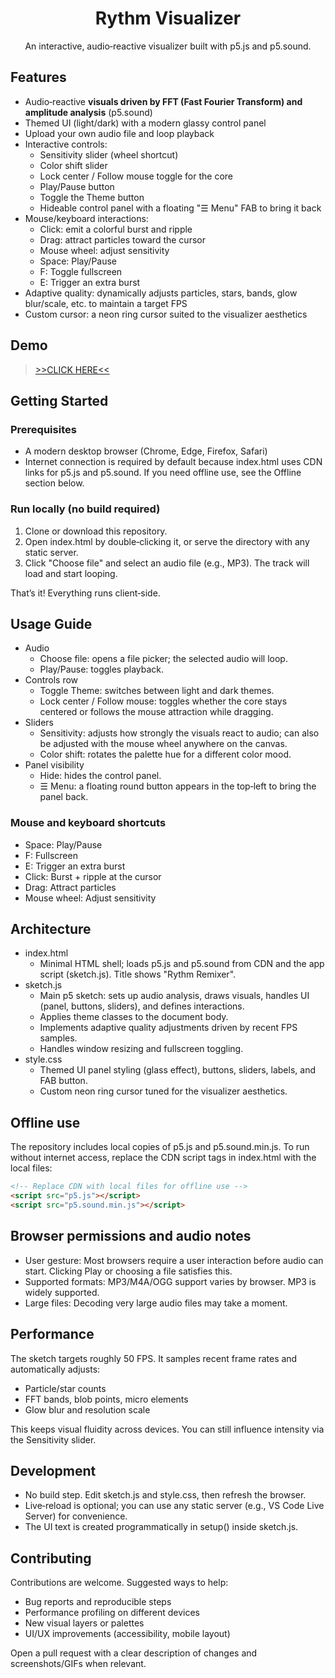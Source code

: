 <div align="center">

<h1>Rythm Visualizer</h1>

<p>An interactive, audio‑reactive visualizer built with p5.js and p5.sound.</p>

</div>


## Features
- Audio‑reactive **visuals driven by FFT (Fast Fourier Transform) and amplitude analysis** (p5.sound)
- Themed UI (light/dark) with a modern glassy control panel
- Upload your own audio file and loop playback
- Interactive controls:
  - Sensitivity slider (wheel shortcut)
  - Color shift slider
  - Lock center / Follow mouse toggle for the core
  - Play/Pause button
  - Toggle the Theme button
  - Hideable control panel with a floating "☰ Menu" FAB to bring it back
- Mouse/keyboard interactions:
  - Click: emit a colorful burst and ripple
  - Drag: attract particles toward the cursor
  - Mouse wheel: adjust sensitivity
  - Space: Play/Pause
  - F: Toggle fullscreen
  - E: Trigger an extra burst
- Adaptive quality: dynamically adjusts particles, stars, bands, glow blur/scale, etc. to maintain a target FPS
- Custom cursor: a neon ring cursor suited to the visualizer aesthetics


## Demo
> [>>CLICK HERE<<](https://abdelachbani.github.io/Rythm-Visualizer/)


## Getting Started

### Prerequisites
- A modern desktop browser (Chrome, Edge, Firefox, Safari)
- Internet connection is required by default because index.html uses CDN links for p5.js and p5.sound. If you need offline use, see the Offline section below.

### Run locally (no build required)
1. Clone or download this repository.
2. Open index.html by double‑clicking it, or serve the directory with any static server.
3. Click "Choose file" and select an audio file (e.g., MP3). The track will load and start looping.

That’s it! Everything runs client‑side.


## Usage Guide

- Audio
  - Choose file: opens a file picker; the selected audio will loop.
  - Play/Pause: toggles playback.
- Controls row
  - Toggle Theme: switches between light and dark themes.
  - Lock center / Follow mouse: toggles whether the core stays centered or follows the mouse attraction while dragging.
- Sliders
  - Sensitivity: adjusts how strongly the visuals react to audio; can also be adjusted with the mouse wheel anywhere on the canvas.
  - Color shift: rotates the palette hue for a different color mood.
- Panel visibility
  - Hide: hides the control panel.
  - ☰ Menu: a floating round button appears in the top‑left to bring the panel back.

### Mouse and keyboard shortcuts
- Space: Play/Pause
- F: Fullscreen
- E: Trigger an extra burst
- Click: Burst + ripple at the cursor
- Drag: Attract particles
- Mouse wheel: Adjust sensitivity


## Architecture
- index.html
  - Minimal HTML shell; loads p5.js and p5.sound from CDN and the app script (sketch.js). Title shows "Rythm Remixer".
- sketch.js
  - Main p5 sketch: sets up audio analysis, draws visuals, handles UI (panel, buttons, sliders), and defines interactions.
  - Applies theme classes to the document body.
  - Implements adaptive quality adjustments driven by recent FPS samples.
  - Handles window resizing and fullscreen toggling.
- style.css
  - Themed UI panel styling (glass effect), buttons, sliders, labels, and FAB button.
  - Custom neon ring cursor tuned for the visualizer aesthetics.


## Offline use
The repository includes local copies of p5.js and p5.sound.min.js. To run without internet access, replace the CDN script tags in index.html with the local files:

```html
<!-- Replace CDN with local files for offline use -->
<script src="p5.js"></script>
<script src="p5.sound.min.js"></script>
```


## Browser permissions and audio notes
- User gesture: Most browsers require a user interaction before audio can start. Clicking Play or choosing a file satisfies this.
- Supported formats: MP3/M4A/OGG support varies by browser. MP3 is widely supported.
- Large files: Decoding very large audio files may take a moment.


## Performance
The sketch targets roughly 50 FPS. It samples recent frame rates and automatically adjusts:
- Particle/star counts
- FFT bands, blob points, micro elements
- Glow blur and resolution scale

This keeps visual fluidity across devices. You can still influence intensity via the Sensitivity slider.


## Development
- No build step. Edit sketch.js and style.css, then refresh the browser.
- Live‑reload is optional; you can use any static server (e.g., VS Code Live Server) for convenience.
- The UI text is created programmatically in setup() inside sketch.js.


## Contributing
Contributions are welcome. Suggested ways to help:
- Bug reports and reproducible steps
- Performance profiling on different devices
- New visual layers or palettes
- UI/UX improvements (accessibility, mobile layout)

Open a pull request with a clear description of changes and screenshots/GIFs when relevant.